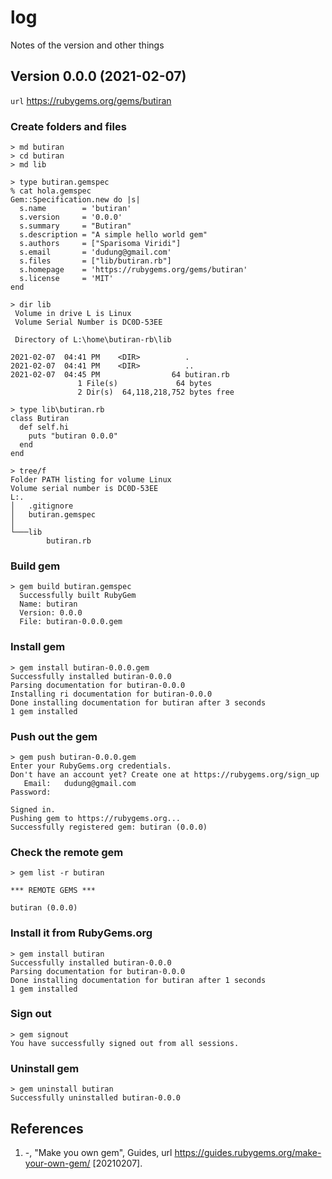 # log
Notes of the version and other things


## Version 0.0.0 (2021-02-07)
`url` <https://rubygems.org/gems/butiran>

### Create folders and files
```
> md butiran
> cd butiran
> md lib
```

```
> type butiran.gemspec
% cat hola.gemspec
Gem::Specification.new do |s|
  s.name        = 'butiran'
  s.version     = '0.0.0'
  s.summary     = "Butiran"
  s.description = "A simple hello world gem"
  s.authors     = ["Sparisoma Viridi"]
  s.email       = 'dudung@gmail.com'
  s.files       = ["lib/butiran.rb"]
  s.homepage    = 'https://rubygems.org/gems/butiran'
  s.license     = 'MIT'
end
```

```
> dir lib
 Volume in drive L is Linux
 Volume Serial Number is DC0D-53EE

 Directory of L:\home\butiran-rb\lib

2021-02-07  04:41 PM    <DIR>          .
2021-02-07  04:41 PM    <DIR>          ..
2021-02-07  04:45 PM                64 butiran.rb
               1 File(s)             64 bytes
               2 Dir(s)  64,118,218,752 bytes free
```

```
> type lib\butiran.rb
class Butiran
  def self.hi
    puts "butiran 0.0.0"
  end
end
```

```
> tree/f
Folder PATH listing for volume Linux
Volume serial number is DC0D-53EE
L:.
│   .gitignore
│   butiran.gemspec
│
└───lib
        butiran.rb
```

### Build gem
```
> gem build butiran.gemspec
  Successfully built RubyGem
  Name: butiran
  Version: 0.0.0
  File: butiran-0.0.0.gem
```

### Install gem
```
> gem install butiran-0.0.0.gem
Successfully installed butiran-0.0.0
Parsing documentation for butiran-0.0.0
Installing ri documentation for butiran-0.0.0
Done installing documentation for butiran after 3 seconds
1 gem installed
```

### Push out the gem
```
> gem push butiran-0.0.0.gem
Enter your RubyGems.org credentials.
Don't have an account yet? Create one at https://rubygems.org/sign_up
   Email:   dudung@gmail.com
Password:

Signed in.
Pushing gem to https://rubygems.org...
Successfully registered gem: butiran (0.0.0)
```

### Check the remote gem
```
> gem list -r butiran

*** REMOTE GEMS ***

butiran (0.0.0)
```

### Install it from RubyGems.org
```
> gem install butiran
Successfully installed butiran-0.0.0
Parsing documentation for butiran-0.0.0
Done installing documentation for butiran after 1 seconds
1 gem installed
```

### Sign out
```
> gem signout
You have successfully signed out from all sessions.
```

### Uninstall gem
```
> gem uninstall butiran
Successfully uninstalled butiran-0.0.0
```

## References
1. -, "Make you own gem", Guides, url <https://guides.rubygems.org/make-your-own-gem/> [20210207].
